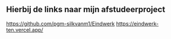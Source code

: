 ## Hierbij de links naar mijn afstudeerproject

https://github.com/pgm-silkvanm1/Eindwerk
https://eindwerk-ten.vercel.app/
